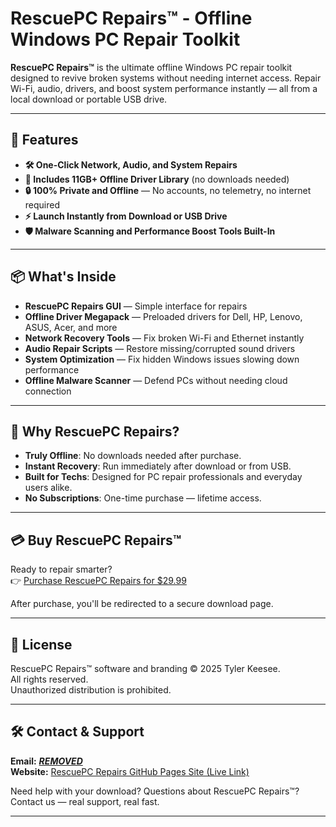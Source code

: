 # RescuePC Repairs™ - Offline Windows PC Repair Toolkit

**RescuePC Repairs™** is the ultimate offline Windows PC repair toolkit designed to revive broken systems without needing internet access. Repair Wi-Fi, audio, drivers, and boost system performance instantly — all from a local download or portable USB drive.

---

## 🚀 Features

- **🛠️ One-Click Network, Audio, and System Repairs**
- **💾 Includes 11GB+ Offline Driver Library** (no downloads needed)
- **🔒 100% Private and Offline** — No accounts, no telemetry, no internet required
- **⚡ Launch Instantly from Download or USB Drive**
- **🛡️ Malware Scanning and Performance Boost Tools Built-In**

---

## 📦 What's Inside

- **RescuePC Repairs GUI** — Simple interface for repairs
- **Offline Driver Megapack** — Preloaded drivers for Dell, HP, Lenovo, ASUS, Acer, and more
- **Network Recovery Tools** — Fix broken Wi-Fi and Ethernet instantly
- **Audio Repair Scripts** — Restore missing/corrupted sound drivers
- **System Optimization** — Fix hidden Windows issues slowing down performance
- **Offline Malware Scanner** — Defend PCs without needing cloud connection

---

## 🧠 Why RescuePC Repairs?

- **Truly Offline**: No downloads needed after purchase.
- **Instant Recovery**: Run immediately after download or from USB.
- **Built for Techs**: Designed for PC repair professionals and everyday users alike.
- **No Subscriptions**: One-time purchase — lifetime access.

---

## 💳 Buy RescuePC Repairs™

Ready to repair smarter?  
👉 [Purchase RescuePC Repairs for $29.99](https://buy.stripe.com/7sI3et9qofhB5nWbIK)

After purchase, you'll be redirected to a secure download page.

---

## 📄 License

RescuePC Repairs™ software and branding © 2025 Tyler Keesee.  
All rights reserved.  
Unauthorized distribution is prohibited.

---

## 🛠️ Contact & Support

**Email:** [***REMOVED***](mailto:***REMOVED***)  
**Website:** [RescuePC Repairs GitHub Pages Site (Live Link)](https://tyler1201623.github.io/RescuePC-Repair-Toolkit/) 

Need help with your download? Questions about RescuePC Repairs™?  
Contact us — real support, real fast.

---
